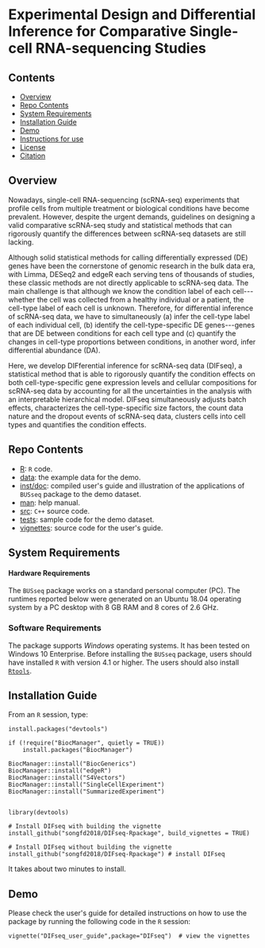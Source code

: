 # Experimental Design and Differential Inference for Comparative Single-cell RNA-sequencing Studies

## Contents

- [Overview](#overview)
- [Repo Contents](#repo-contents)
- [System Requirements](#system-requirements)
- [Installation Guide](#installation-guide)
- [Demo](#demo)
- [Instructions for use](#instructions-for-use)
- [License](./LICENSE)
- [Citation](#citation)

## Overview

Nowadays, single-cell RNA-sequencing (scRNA-seq) experiments that profile cells from multiple treatment or biological conditions have become prevalent. However, despite the urgent demands, guidelines on designing a valid comparative scRNA-seq study and statistical methods that can rigorously quantify the differences between scRNA-seq datasets are still lacking.

Although solid statistical methods for calling differentially expressed (DE) genes have been the cornerstone of genomic research in the bulk data era, with Limma, DESeq2 and edgeR each serving tens of thousands of studies, these classic methods are not directly applicable to scRNA-seq data. The main challenge is that although we know the condition label of each cell---whether the cell was collected from a healthy individual or a patient, the cell-type label of each cell is unknown. Therefore, for differential inference of scRNA-seq data, we have to simultaneously (a) infer the cell-type label of each individual cell, (b) identify the cell-type-specific DE genes---genes that are DE between conditions for each cell type and (c) quantify the changes in cell-type proportions between conditions, in another word, infer differential abundance (DA).

Here, we develop DIFferential inference for scRNA-seq data (DIFseq), a statistical method that is able to rigorously quantify the condition effects on both cell-type-specific gene expression levels and cellular compositions for scRNA-seq data by accounting for all the uncertainties in the analysis with an interpretable hierarchical model. DIFseq simultaneously adjusts batch effects, characterizes the cell-type-specific size factors, the count data nature and the dropout events of scRNA-seq data, clusters cells into cell types and quantifies the condition effects.

## Repo Contents

- [R](./R): `R` code.
- [data](./data): the example data for the demo.
- [inst/doc](./inst/doc): compiled user's guide and illustration of the applications of `BUSseq` package to the demo dataset.
- [man](./man): help manual.
- [src](./src): `C++` source code.
- [tests](./tests): sample code for the demo dataset.
- [vignettes](./vignettes): source code for the user's guide.

## System Requirements

#### Hardware Requirements

The `BUSseq` package works on a standard personal computer (PC). The runtimes reported below were generated on an Ubuntu 18.04 operating system by a PC desktop with 8 GB RAM and 8 cores of 2.6 GHz.

### Software Requirements

The package supports *Windows* operating systems. It has been tested on Windows 10 Enterprise. Before installing the `BUSseq` package, users should have installed `R` with version 4.1 or higher. The users should also install [`Rtools`](https://cran.r-project.org/bin/windows/Rtools/).

## Installation Guide

From an `R` session, type:

```
install.packages("devtools")

if (!require("BiocManager", quietly = TRUE))
    install.packages("BiocManager")

BiocManager::install("BiocGenerics")
BiocManager::install("edgeR")
BiocManager::install("S4Vectors")
BiocManager::install("SingleCellExperiment")
BiocManager::install("SummarizedExperiment")


library(devtools)

# Install DIFseq with building the vignette
install_github("songfd2018/DIFseq-Rpackage", build_vignettes = TRUE)

# Install DIFseq without building the vignette
install_github("songfd2018/DIFseq-Rpackage") # install DIFseq
```

It takes about two minutes to install. 

## Demo

Please check the user's guide for detailed instructions on how to use the package by running the following code in the `R` session:

```
vignette("DIFseq_user_guide",package="DIFseq")  # view the vignettes
```
